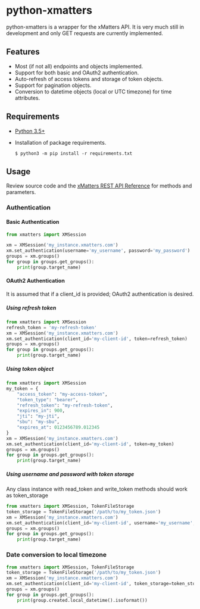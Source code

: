 # python-xmatters

python-xmatters is a wrapper for the xMatters API. It is very much still in development and only GET requests are
currently implemented.

## Features

- Most (if not all) endpoints and objects implemented.
- Support for both basic and OAuth2 authentication.
- Auto-refresh of access tokens and storage of token objects.
- Support for pagination objects.
- Conversion to datetime objects (local or UTC timezone) for time attributes.

## Requirements

- [Python 3.5+](http://python.org)
- Installation of package requirements.

  ```$ python3 -m pip install -r requirements.txt```

## Usage

Review source code and the [xMatters REST API Reference](https://help.xmatters.com/xmapi/)
for methods and parameters.

### Authentication

#### Basic Authentication

```python
from xmatters import XMSession

xm = XMSession('my_instance.xmatters.com')
xm.set_authentication(username='my_username', password='my_password')
groups = xm.groups()
for group in groups.get_groups():
    print(group.target_name)
```

#### OAuth2 Authentication
It is assumed that if a client_id is provided; OAuth2 authentication is desired.

##### Using refresh token
```python
from xmatters import XMSession
refresh_token = 'my-refresh-token'
xm = XMSession('my_instance.xmatters.com')
xm.set_authentication(client_id='my-client-id', token=refresh_token)
groups = xm.groups()
for group in groups.get_groups():
    print(group.target_name)
```
##### Using token object
```python
from xmatters import XMSession
my_token = {
    "access_token": "my-access-token",
    "token_type": "bearer",
    "refresh_token": "my-refresh-token",
    "expires_in": 900,
    "jti": "my-jti",
    "sbu": "my-sbu",
    "expires_at": 0123456789.012345
}
xm = XMSession('my_instance.xmatters.com')
xm.set_authentication(client_id='my-client-id', token=my_token)
groups = xm.groups()
for group in groups.get_groups():
    print(group.target_name)
```
##### Using username and password with token storage
Any class instance with read_token and write_token methods should work as token_storage
```python
from xmatters import XMSession, TokenFileStorage
token_storage = TokenFileStorage('/path/to/my_token.json')
xm = XMSession('my_instance.xmatters.com')
xm.set_authentication(client_id='my-client-id', username='my_username', password='my_password', token_storage=token_storage)
groups = xm.groups()
for group in groups.get_groups():
    print(group.target_name)
```

### Date conversion to local timezone
```python
from xmatters import XMSession, TokenFileStorage
token_storage = TokenFileStorage('/path/to/my_token.json')
xm = XMSession('my_instance.xmatters.com')
xm.set_authentication(client_id='my-client-id', token_storage=token_storage)
groups = xm.groups()
for group in groups.get_groups():
    print(group.created.local_datetime().isoformat())
```
